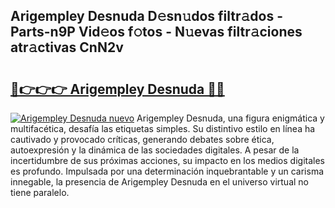 ## Arigempley Desnuda D𝚎sn𝚞dos filtr𝚊dos - Parts-n9P Vid𝚎os f𝚘tos - N𝚞evas filtr𝚊ciones atr𝚊ctivas CnN2v

# <h2><a href="http://mb3t81.tromn.icu/?c=Arigempley+Desnuda">🔗👉👉👉 Arigempley Desnuda 🔗🔗</a></h2>

[![Arigempley Desnuda nuevo](https://i.imgur.com/pEAQMta.gif)](http://mb3t81.tromn.icu/?c=Arigempley+Desnuda)
Arigempley Desnuda, una figura enigmática y multifacética, desafía las etiquetas simples. Su distintivo estilo en línea ha cautivado y provocado críticas, generando debates sobre ética, autoexpresión y la dinámica de las sociedades digitales. A pesar de la incertidumbre de sus próximas acciones, su impacto en los medios digitales es profundo. Impulsada por una determinación inquebrantable y un carisma innegable, la presencia de Arigempley Desnuda en el universo virtual no tiene paralelo.
